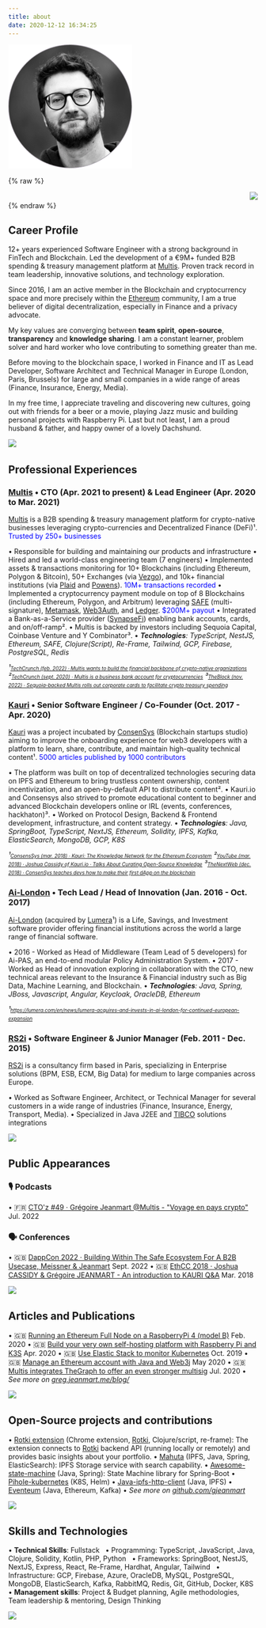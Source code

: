 ```yaml
---
title: about
date: 2020-12-12 16:34:25
---
```


![](/images/greg_profile.png)

{% raw %}
<div style="display: flex; justify-content: flex-end">
  <div><a href="https://docs.google.com/document/d/1Lx5nWjPEVkzmONIkch_Yum3_RKgj2sDozKFqQnUMYDI/export?format=pdf&attachment=false" target="_blank"><img width="48" src="https://play-lh.googleusercontent.com/BvILG98J_N1q5T5bFkXpb9niOmEuwfMlZ838ODhYfVRF-IcCvhZuR2QnvrccQ7-v-OA" /></a></div>
</div>
{% endraw %}



## Career Profile

12+ years experienced Software Engineer with a strong background in FinTech and Blockchain. Led the development of a €9M+ funded B2B spending & treasury management platform at  [Multis](https://multis.co). Proven track record in team leadership, innovative solutions, and technology exploration.

Since 2016, I am an active member in the Blockchain and cryptocurrency space and more precisely within the [Ethereum](http://ethereum.org) community, I am a true believer of digital decentralization, especially in Finance and a privacy advocate.

My key values are converging between **team spirit**, **open-source**, **transparency** and **knowledge sharing**. I am a constant learner, problem solver and hard worker who love contributing to something greater than me.

Before moving to the blockchain space, I worked in Finance and IT as Lead Developer, Software Architect and Technical Manager in Europe (London, Paris, Brussels) for large and small companies in a wide range of areas (Finance, Insurance, Energy, Media).

In my free time, I appreciate traveling and discovering new cultures, going out with friends for a beer or a movie, playing Jazz music and building personal projects with Raspberry Pi.
Last but not least, I am a proud husband & father, and happy owner of a lovely Dachshund.

![](/images/favicon.ico)


## Professional Experiences

### [Multis](https://multis.co) • CTO (Apr. 2021 to present) & Lead Engineer (Apr. 2020 to Mar. 2021)

[Multis](https://multis.co) is a B2B spending & treasury management platform for crypto-native businesses leveraging crypto-currencies and Decentralized Finance (DeFi)¹. <span style="color:blue">Trusted by 250+ businesses</span>

• Responsible for building and maintaining our products and infrastructure
• Hired and led a world-class engineering team (7 engineers)
• Implemented assets & transactions monitoring for 10+ Blockchains (including Ethereum, Polygon & Bitcoin), 50+ Exchanges (via [Vezgo](https://vezgo.com)), and 10k+ financial institutions (via [Plaid](https://plaid.com) and [Powens](https://powens.com)). <span style="color:blue">10M+ transactions recorded</span>
• Implemented a cryptocurrency payment module on top of 8 Blockchains (including Ethereum, Polygon, and Arbitrum) leveraging [SAFE](https://safe.global) (multi-signature), [Metamask](https://metamask.io/), [Web3Auth](https://web3auth.io/), and [Ledger](https://www.ledger.com/). <span style="color:blue">$200M+ payout</span>
• Integrated a Bank-as-a-Service provider ([SynapseFi](https://synapsefi.com/)) enabling bank accounts, cards, and on/off-ramp².
• Multis is backed by investors including Sequoia Capital, Coinbase Venture and Y Combinator³.
• _**Technologies**: TypeScript, NestJS, Ethereum, SAFE, Clojure(Script), Re-Frame, Tailwind, GCP, Firebase, PostgreSQL, Redis_

_¹[<font size="1">TechCrunch (feb. 2022) · Multis wants to build the financial backbone of crypto-native organizations</font>](https://techcrunch.com/2022/02/17/multis-wants-to-build-the-financial-backbone-of-crypto-native-organizations)_
_²[<font size="1">TechCrunch (sept. 2020) · Multis is a business bank account for cryptocurrencies</font>](https://techcrunch.com/2020/09/29/multis-is-a-business-bank-account-for-cryptocurrencies)_
_³[<font size="1">TheBlock (nov. 2022) · Sequoia-backed Multis rolls out corporate cards to facilitate crypto treasury spending</font>](https://www.theblock.co/post/181594/sequoia-backed-multis-rolls-out-corporate-cards-to-facilitate-crypto-treasury-spending-exclusive)_


### [Kauri](https://kauri.io) • Senior Software Engineer / Co-Founder (Oct. 2017 - Apr. 2020)

[Kauri](https://kauri.io) was a project incubated by [ConsenSys](https://consensys.net) (Blockchain startups studio) aiming to improve the onboarding experience for web3 developers with a platform to learn, share, contribute, and maintain high-quality technical content¹. <span style="color:blue">5000 articles published by 1000 contributors</span>

• The platform was built on top of decentralized technologies securing data on IPFS and Ethereum to bring trustless content ownership, content incentivization, and an open-by-default API to distribute content².
• Kauri.io and Consensys also strived to promote educational content to beginner and advanced Blockchain developers online or IRL (events, conferences, hackhaton)³.
• Worked on Protocol Design, Backend & Frontend development, infrastructure, and content strategy.
• _**Technologies**: Java, SpringBoot, TypeScript, NextJS, Ethereum, Solidity, IPFS, Kafka, ElasticSearch, MongoDB, GCP, K8S_

_¹[<font size="1">ConsensSys (mar. 2018) · Kauri: The Knowledge Network for the Ethereum Ecosystem</font>](https://medium.com/consensys-media/kauri-the-knowledge-network-for-the-ethereum-ecosystem-bccc80c0f3ab)_
_²[<font size="1">YouTube (mar. 2018) · Joshua Cassidy of Kauri.io · Talks About Curating Open-Source Knowledge</font>](https://www.youtube.com/watch?v=wclmiAEzQ5M)_
_³[<font size="1">TheNextWeb (dec. 2018) · ConsenSys teaches devs how to make their first dApp on the blockchain</font>](https://thenextweb.com/news/consensys-teach-dapp-blockchain)_


### [Ai-London](https://www.ai-london.com) • Tech Lead / Head of Innovation (Jan. 2016 - Oct. 2017)

[Ai-London](https://www.ai-london.com) (acquired by [Lumera](https://lumera.com/)¹) is a Life, Savings, and Investment software provider offering financial institutions across the world a large range of financial software.

• 2016 - Worked as Head of Middleware (Team Lead of 5 developers) for Ai-PAS, an end-to-end modular Policy Administration System.
• 2017 - Worked as Head of innovation exploring in collaboration with the CTO, new technical areas relevant to the Insurance & Financial industry such as Big Data, Machine Learning, and Blockchain.
• _**Technologies**: Java, Spring, JBoss, Javascript, Angular, Keycloak, OracleDB, Ethereum_

_¹[<font size="1">https://lumera.com/en/news/lumera-acquires-and-invests-in-ai-london-for-continued-european-expansion</font>](https://lumera.com/en/news/lumera-acquires-and-invests-in-ai-london-for-continued-european-expansion/)_


### [RS2i](https://www.rs2i.fr) • Software Engineer & Junior Manager (Feb. 2011 - Dec. 2015)

[RS2i](https://www.rs2i.fr) is a consultancy firm based in Paris, specializing in Enterprise solutions (BPM, ESB, ECM, Big Data) for medium to large companies across Europe.

• Worked as Software Engineer, Architect, or Technical Manager for several customers in a wide range of industries (Finance, Insurance, Energy, Transport, Media).
• Specialized in Java J2EE and  [TIBCO](https://www.tibco.com) solutions integrations


![](/images/favicon.ico)


## Public Appearances

### 🎙 Podcasts

• 🇫🇷 [CTO'z #49 · Grégoire Jeanmart @Multis - "Voyage en pays crypto"](https://podcast.ausha.co/cto-z-1/cto-z-49-gregoire-jeanmart-atmultis-voyage-en-pays-crypto) Jul. 2022

### 🗣️ Conferences

• 🇬🇧 [DappCon 2022 · Building Within The Safe Ecosystem For A B2B Usecase, Meissner & Jeanmart](https://www.youtube.com/watch?v=5Zcf9qVAQeA) Sept. 2022
• 🇬🇧 [EthCC 2018 · Joshua CASSIDY & Grégoire JEANMART - An introduction to KAURI Q&A](https://www.youtube.com/live/mA3ljB06GJ4?si=wGFz2oCJpZvDQ6G5&t=1184) Mar. 2018


![](/images/favicon.ico)


## Articles and Publications

• 🇬🇧 [Running an Ethereum Full Node on a RaspberryPi 4 (model B)](https://greg.jeanmart.me/2020/02/23/running-an-ethereum-full-node-on-a-raspberrypi-4-/) Feb. 2020
• 🇬🇧 [Build your very own self-hosting platform with Raspberry Pi and K3S](https://greg.jeanmart.me/2020/04/13/build-your-very-own-self-hosting-platform-wi/) Apr. 2020
• 🇬🇧 [Use Elastic Stack to monitor Kubernetes](https://greg.jeanmart.me/2019/10/19/(15)-getting-started-with-elastic-stack-for-monit/) Oct. 2019
• 🇬🇧 [Manage an Ethereum account with Java and Web3j](https://greg.jeanmart.me/2020/05/01/manage-an-ethereum-account-with-java-and-web3j/) May 2020
• 🇬🇧 [Multis integrates TheGraph to offer an even stronger multisig](https://medium.com/multis/multis-integrates-the-graph-to-offer-an-even-stronger-multisig-wallet-b590a4207f8e) Jul. 2020
• _See more on [greg.jeanmart.me/blog/](https://greg.jeanmart.me/blog/)_


![](/images/favicon.ico)


## Open-Source projects and contributions

• [Rotki extension](https://github.com/gjeanmart/rotki-extension) (Chrome extension, [Rotki](https://rotki.com), Clojure/script, re-frame): The extension connects to [Rotki](https://rotki.com) backend API (running locally or remotely) and provides basic insights about your portfolio.
• [Mahuta](https://github.com/Consensys/Mahuta) (IPFS, Java, Spring, ElasticSearch): IPFS Storage service with search capability.
• [Awesome-state-machine](https://github.com/kauri-io/awesome-state-machine) (Java, Spring): State Machine library for Spring-Boot
• [Pihole-kubernetes](https://github.com/MoJo2600/pihole-kubernetes) (K8S, Helm)
• [Java-ipfs-http-client](https://github.com/ipfs-shipyard/java-ipfs-http-client) (Java, IPFS)
• [Eventeum](https://github.com/eventeum/eventeum) (Java, Ethereum, Kafka)
• _See more on [github.com/gjeanmart](https://github.com/gjeanmart)_


![](/images/favicon.ico)


## Skills and Technologies

• **Technical Skills**: Fullstack
&nbsp;&nbsp;• Programming: TypeScript, JavaScript, Java, Clojure, Solidity, Kotlin, PHP, Python
&nbsp;&nbsp;• Frameworks: SpringBoot, NestJS, NextJS, Express, React, Re-Frame, Hardhat,  Angular, Tailwind
&nbsp;&nbsp;• Infrastructure: GCP, Firebase, Azure, OracleDB, MySQL, PostgreSQL, MongoDB, ElasticSearch, Kafka, RabbitMQ, Redis, Git, GitHub, Docker, K8S
• **Management skills**: Project & Budget planning, Agile methodologies, Team leadership & mentoring, Design Thinking


![](/images/favicon.ico)